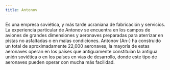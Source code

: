 ```yaml
---
title: Antonov
---
```


Es una empresa soviética, y más tarde ucraniana de fabricación y servicios. La experiencia particular de Antonov se encuentra en los campos de aviones de grandes dimensiones y aeronaves preparadas para aterrizar en pistas no asfaltadas o en malas condiciones. Antonov (An-) ha construido un total de aproximadamente 22,000 aeronaves, la mayoría de estas aeronaves operan en los países que antiguamente constituían la antigua unión soviética o en los países en vías de desarrollo, donde este tipo de aeronaves pueden operar con mucha más facilidad.